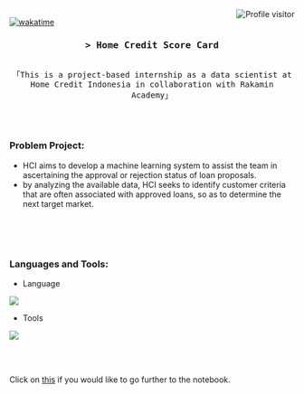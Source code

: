<a href="https://komarev.com/ghpvc/?username=alsiam">
  <img align="right" src="https://komarev.com/ghpvc/?username=alsiam&label=Visitors&color=0e75b6&style=flat" alt="Profile visitor" />
</a>


[![wakatime](https://wakatime.com/badge/user/eebb3dd8-d9b2-40de-9b88-6fd6cac99dbc.svg)](https://wakatime.com/@eebb3dd8-d9b2-40de-9b88-6fd6cac99dbc)

<!-- Intro  -->
<h3 align="center">
        <samp>&gt; Home Credit Score Card
        </samp>
</h3>


<p align="center"> 
  <samp>
    <br>
    「This is a project-based internship as a data scientist at Home Credit Indonesia in collaboration with Rakamin Academy」
    <br>
    <br>
  </samp>
</p>
<br />

<!-- About Section -->
### **Problem Project**: 
  - HCI aims to develop a machine learning system to assist the team in ascertaining the approval or rejection status of loan proposals.
  - by analyzing the available data, HCI seeks to identify customer criteria that are often associated with approved loans, so as to determine the next target market.
<br/>
<br/>
<br/>

<h3 align="left">Languages and Tools:</h3>

- Language
<p align="left">
  <a href="https://skillicons.dev">
    <img src="https://skillicons.dev/icons?i=py" />
  </a>
</p>

- Tools
<p align="left">
  <a href="https://skillicons.dev">
    <img src="https://skillicons.dev/icons?i=git,github" />
  </a>
</p>

<br/>
<br/>

Click on [this](https://github.com/RafifNauval12/Home-Credit-Score-Card-Model/blob/main/Home_Credit_Score_Card.ipynb) if you would like to go further to the notebook.
